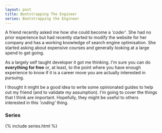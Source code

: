 ```yaml
---
layout: post
title: Bootstrapping The Engineer
series: Bootstrapping the Engineer
---
```


A friend recently asked me how she could become a *'coder'*. She had no prior experience but had recently started to modify the website for her company and has a working knowledge of search engine optimisation. She started asking about expensive courses and generally looking at a large spend to get going.

As a largely self taught developer it got me thinking. I'm sure you can do **everything for free** or, at least, to the point where you have enough experience to know if it is a career move you are actually interested in pursuing.

I thought it might be a good idea to write some opinionated guides to help out my friend (and to validate my assumption). I'm going to cover the things that I think are important. Hopefully, they might be useful to others interested in this *'coding'* thing.

### Series

{% include series.html %}
